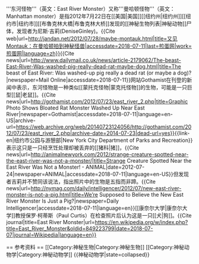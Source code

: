 '''东河怪物'''（英文：East River Monster）又称'''曼哈顿怪物'''（英文：Manhattan monster）是指2012年7月22日在[[美国|美国]][[纽约州|纽约州]][[纽约市|纽约市]][[布魯克林大橋|布鲁克林大桥]]发现的[[神秘生物列表|神秘动物]]尸体，发现者为尼斯·吉莉(DeniseGinley)。<ref>{{Cite web|url=http://jandan.net/2012/07/28/maybe-montauk.html|title=又见Montauk：在曼哈顿拍到神秘怪兽|accessdate=2018-07-11|last=煎蛋网|work=煎蛋网|language=zh}}</ref><ref>{{Cite news|url=http://www.dailymail.co.uk/news/article-2179062/The-beast-East-River-Was-washed-pig-really-dead-rat-maybe-dog.html|title=The beast of East River: Was washed-up pig really a dead rat (or maybe a dog)?|newspaper=Mail Online|accessdate=2018-07-11}}</ref>网站Gothamist在刊登的新闻中表示，东河怪物是一种类似[[蒙托克怪物|蒙克托怪物]]的生物，可能是一只巨型[[鼠|老鼠]]。<ref>{{Cite news|url=http://gothamist.com/2012/07/23/east_river_2.php|title=Graphic Photo Shows Bloated Rat Monster Washed Up Near East River|newspaper=Gothamist|accessdate=2018-07-11|language=en-US|archive-url=https://web.archive.org/web/20140723124056/http://gothamist.com/2012/07/23/east_river_2.php|archive-date=2014-07-23|dead-url=yes}}</ref>{{link-en|纽约市公园与游憩部|New York City Department of Parks and Recreation}}表示这只是一只经烹饪处理却被丢弃的[[猪科|猪]]，<ref>{{Cite news|url=http://animalnewyork.com/2012/strange-creature-spotted-near-the-east-river-was-not-a-monster/|title=Strange Creature Spotted Near the East River Was Not a Monster!  - ANIMAL|date=2012-07-24|newspaper=ANIMAL|accessdate=2018-07-11|language=en-US}}</ref>但发现者吉莉并不赞同该说法，指出照片中的生物是五指而非蹄。<ref>{{Cite news|url=http://nymag.com/daily/intelligencer/2012/07/new-east-river-monster-is-not-a-pig.html|title=We’re Supposed to Believe the New East River Monster Is Just a Pig?|newspaper=Daily Intelligencer|accessdate=2018-07-11|language=en}}</ref>[[康奈尔大学|康奈尔大学]]教授保罗·柯蒂斯（Paul Curtis）在检查照片后认为这是一只[[犬|狗]]。<ref>{{Cite journal|title=East River Monster|url=https://en.wikipedia.org/w/index.php?title=East_River_Monster&oldid=849223799|date=2018-07-07|journal=Wikipedia|language=en}}</ref>

== 参考资料 ==
<references />
[[Category:神秘生物|Category:神秘生物]]
[[Category:神秘动物学|Category:神秘动物学]]
{{神秘动物学|state=collapsed}}